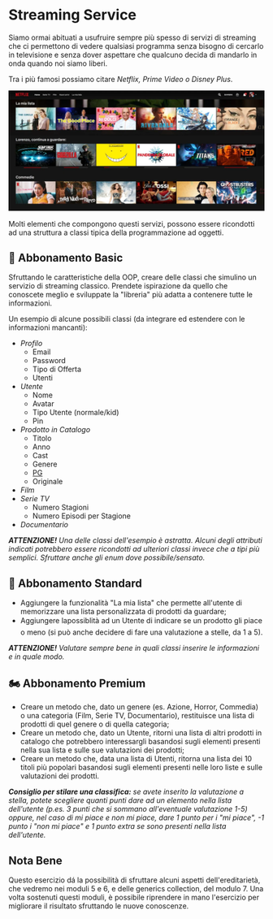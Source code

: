 # Streaming Service

Siamo ormai abituati a usufruire sempre più spesso di servizi di streaming che ci permettono di vedere qualsiasi programma senza bisogno di cercarlo in televisione e senza dover aspettare che qualcuno decida di mandarlo in onda quando noi siamo liberi.

Tra i più famosi possiamo citare _Netflix, Prime Video o Disney Plus_.


![Rogue](Immagini/netflix.png)

Molti elementi che compongono questi servizi, possono essere ricondotti ad una struttura a classi tipica della programmazione ad oggetti.

## :kick_scooter: Abbonamento Basic

Sfruttando le caratteristiche della OOP, creare delle classi che simulino un servizio di streaming classico.
Prendete ispirazione da quello che conoscete meglio e sviluppate la "libreria" più adatta a contenere tutte le informazioni.

Un esempio di alcune possibili classi (da integrare ed estendere con le informazioni mancanti):
+ _Profilo_
  + Email
  + Password
  + Tipo di Offerta
  + Utenti
+ _Utente_
  + Nome
  + Avatar
  + Tipo Utente (normale/kid)
  + Pin
+ _Prodotto in Catalogo_
  + Titolo
  + Anno
  + Cast
  + Genere
  + [PG](https://www.canr.msu.edu/news/what_do_movie_ratings_mean#:~:text=PG%3A%20Parental%20Guidance%20Suggested%2C%20Some,more%20than%20guidance%20is%20suggested)
  + Originale
+ _Film_
+ _Serie TV_
  + Numero Stagioni
  + Numero Episodi per Stagione
+ _Documentario_

_**ATTENZIONE!** Una delle classi dell'esempio è astratta. Alcuni degli attributi indicati potrebbero essere ricondotti ad ulteriori classi invece che a tipi più semplici. Sfruttare anche gli enum dove possibile/sensato._

## :motor_scooter: Abbonamento Standard

+ Aggiungere la funzionalità "La mia lista" che permette all'utente di memorizzare una lista personalizzata di prodotti da guardare;
+ Aggiungere lapossiblità ad un Utente di indicare se un prodotto gli piace o meno (si può anche decidere di fare una valutazione a stelle, da 1 a 5).

_**ATTENZIONE!** Valutare sempre bene in quali classi inserire le informazioni e in quale modo._

## :motorcycle: Abbonamento Premium

+ Creare un metodo che, dato un genere (es. Azione, Horror, Commedia) o una categoria (Film, Serie TV, Documentario), restituisce una lista di prodotti di quel genere o di quella categoria;
+ Creare un metodo che, dato un Utente, ritorni una lista di altri prodotti in catalogo che potrebbero interessargli basandosi sugli elementi presenti nella sua lista e sulle sue valutazioni dei prodotti;
+ Creare un metodo che, data una lista di Utenti, ritorna una lista dei 10 titoli più popolari basandosi sugli elementi presenti nelle loro liste e sulle valutazioni dei prodotti.

_**Consiglio per stilare una classifica:** se avete inserito la valutazione a stella, potete scegliere quanti punti dare ad un elemento nella lista dell'utente (p.es. 3 punti che si sommano all'eventuale valutazione 1-5) oppure, nel caso di mi piace e non mi piace, dare 1 punto per i "mi piace", -1 punto i "non mi piace" e 1 punto extra se sono presenti nella lista dell'utente._

## Nota Bene

Questo esercizio dá la possibilità di sfruttare alcuni aspetti dell'ereditarietà, che vedremo nei moduli 5 e 6, e delle generics collection, del modulo 7. Una volta sostenuti questi moduli, è possibile riprendere in mano l'esercizio per migliorare il risultato sfruttando le nuove conoscenze.
